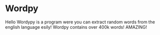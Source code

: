# Wordpy
Hello
Wordypy is a program were you can extract random words from the english language esily!
Wordpy contains over 400k words! AMAZING!
